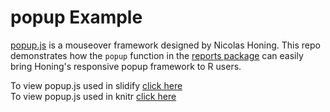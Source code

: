 popup Example
===

[popup.js](https://github.com/nhoening/popup.js) is a mouseover framework designed by Nicolas Honing.  This repo demonstrates how the `popup` function in the [reports package](https://github.com/trinker/reports) can easily bring Honing's responsive popup framework to R users.

To view popup.js used in slidify [click here](http://trinker.github.io/popup.js/)  
To view popup.js used in knitr [click here](http://htmlpreview.github.io/?https://github.com/trinker/popup_example/blob/master/REPORT/popup_example.html)
